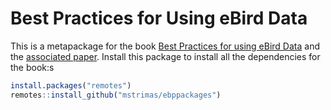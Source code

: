 # Best Practices for Using eBird Data

This is a metapackage for the book [Best Practices for using eBird Data](https://github.com/mstrimas/ebird-best-practices) and the [associated paper](https://www.biorxiv.org/content/10.1101/574392v2). Install this package to install all the dependencies for the book:s

``` r
install.packages("remotes")
remotes::install_github("mstrimas/ebppackages")
```
